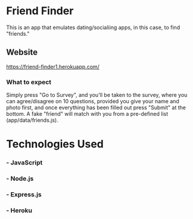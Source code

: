 # Friend Finder

This is an app that emulates dating/socialiing apps, in this case, to find "friends."

## Website

https://friend-finder1.herokuapp.com/

### What to expect

Simply press "Go to Survey", and you'll be taken to the survey, where you can agree/disagree on 10 questions, provided you give your name and photo first, and once everything has been filled out press "Submit" at the bottom. A fake "friend" will match with you from a pre-defined list (app/data/friends.js).

# Technologies Used

### - JavaScript

### - Node.js

### - Express.js

### - Heroku
